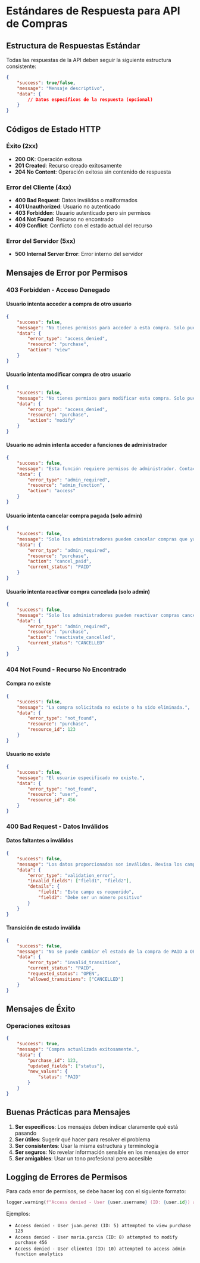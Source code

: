 # Estándares de Respuesta para API de Compras

## Estructura de Respuestas Estándar

Todas las respuestas de la API deben seguir la siguiente estructura consistente:

```json
{
    "success": true/false,
    "message": "Mensaje descriptivo",
    "data": {
        // Datos específicos de la respuesta (opcional)
    }
}
```

## Códigos de Estado HTTP

### Éxito (2xx)

- **200 OK**: Operación exitosa
- **201 Created**: Recurso creado exitosamente
- **204 No Content**: Operación exitosa sin contenido de respuesta

### Error del Cliente (4xx)

- **400 Bad Request**: Datos inválidos o malformados
- **401 Unauthorized**: Usuario no autenticado
- **403 Forbidden**: Usuario autenticado pero sin permisos
- **404 Not Found**: Recurso no encontrado
- **409 Conflict**: Conflicto con el estado actual del recurso

### Error del Servidor (5xx)

- **500 Internal Server Error**: Error interno del servidor

## Mensajes de Error por Permisos

### 403 Forbidden - Acceso Denegado

#### Usuario intenta acceder a compra de otro usuario

```json
{
    "success": false,
    "message": "No tienes permisos para acceder a esta compra. Solo puedes ver tus propias compras.",
    "data": {
        "error_type": "access_denied",
        "resource": "purchase",
        "action": "view"
    }
}
```

#### Usuario intenta modificar compra de otro usuario

```json
{
    "success": false,
    "message": "No tienes permisos para modificar esta compra. Solo puedes modificar tus propias compras.",
    "data": {
        "error_type": "access_denied",
        "resource": "purchase",
        "action": "modify"
    }
}
```

#### Usuario no admin intenta acceder a funciones de administrador

```json
{
    "success": false,
    "message": "Esta función requiere permisos de administrador. Contacta a un administrador si necesitas realizar esta acción.",
    "data": {
        "error_type": "admin_required",
        "resource": "admin_function",
        "action": "access"
    }
}
```

#### Usuario intenta cancelar compra pagada (solo admin)

```json
{
    "success": false,
    "message": "Solo los administradores pueden cancelar compras que ya han sido pagadas.",
    "data": {
        "error_type": "admin_required",
        "resource": "purchase",
        "action": "cancel_paid",
        "current_status": "PAID"
    }
}
```

#### Usuario intenta reactivar compra cancelada (solo admin)

```json
{
    "success": false,
    "message": "Solo los administradores pueden reactivar compras canceladas.",
    "data": {
        "error_type": "admin_required",
        "resource": "purchase", 
        "action": "reactivate_cancelled",
        "current_status": "CANCELLED"
    }
}
```

### 404 Not Found - Recurso No Encontrado

#### Compra no existe

```json
{
    "success": false,
    "message": "La compra solicitada no existe o ha sido eliminada.",
    "data": {
        "error_type": "not_found",
        "resource": "purchase",
        "resource_id": 123
    }
}
```

#### Usuario no existe

```json
{
    "success": false,
    "message": "El usuario especificado no existe.",
    "data": {
        "error_type": "not_found",
        "resource": "user",
        "resource_id": 456
    }
}
```

### 400 Bad Request - Datos Inválidos

#### Datos faltantes o inválidos

```json
{
    "success": false,
    "message": "Los datos proporcionados son inválidos. Revisa los campos requeridos.",
    "data": {
        "error_type": "validation_error",
        "invalid_fields": ["field1", "field2"],
        "details": {
            "field1": "Este campo es requerido",
            "field2": "Debe ser un número positivo"
        }
    }
}
```

#### Transición de estado inválida

```json
{
    "success": false,
    "message": "No se puede cambiar el estado de la compra de PAID a OPEN. Las transiciones válidas son: [CANCELLED]",
    "data": {
        "error_type": "invalid_transition",
        "current_status": "PAID",
        "requested_status": "OPEN",
        "allowed_transitions": ["CANCELLED"]
    }
}
```

## Mensajes de Éxito

### Operaciones exitosas

```json
{
    "success": true,
    "message": "Compra actualizada exitosamente.",
    "data": {
        "purchase_id": 123,
        "updated_fields": ["status"],
        "new_values": {
            "status": "PAID"
        }
    }
}
```

## Buenas Prácticas para Mensajes

1. **Ser específicos**: Los mensajes deben indicar claramente qué está pasando
2. **Ser útiles**: Sugerir qué hacer para resolver el problema
3. **Ser consistentes**: Usar la misma estructura y terminología
4. **Ser seguros**: No revelar información sensible en los mensajes de error
5. **Ser amigables**: Usar un tono profesional pero accesible

## Logging de Errores de Permisos

Para cada error de permisos, se debe hacer log con el siguiente formato:

```python
logger.warning(f"Access denied - User {user.username} (ID: {user.id}) attempted to {action} {resource} {resource_id}")
```

Ejemplos:

- `Access denied - User juan.perez (ID: 5) attempted to view purchase 123`
- `Access denied - User maria.garcia (ID: 8) attempted to modify purchase 456`
- `Access denied - User cliente1 (ID: 10) attempted to access admin function analytics`
